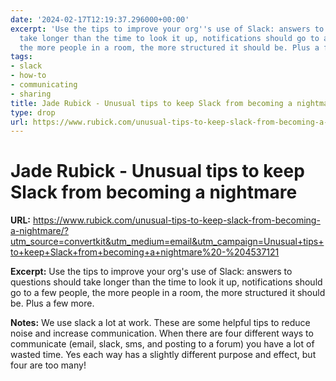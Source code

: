 ```yaml
---
date: '2024-02-17T12:19:37.296000+00:00'
excerpt: 'Use the tips to improve your org''s use of Slack: answers to questions should
  take longer than the time to look it up, notifications should go to a few people,
  the more people in a room, the more structured it should be. Plus a few more.'
tags:
- slack
- how-to
- communicating
- sharing
title: Jade Rubick - Unusual tips to keep Slack from becoming a nightmare
type: drop
url: https://www.rubick.com/unusual-tips-to-keep-slack-from-becoming-a-nightmare/?utm_source=convertkit&utm_medium=email&utm_campaign=Unusual+tips+to+keep+Slack+from+becoming+a+nightmare%20-%204537121
---
```


# Jade Rubick - Unusual tips to keep Slack from becoming a nightmare

**URL:** https://www.rubick.com/unusual-tips-to-keep-slack-from-becoming-a-nightmare/?utm_source=convertkit&utm_medium=email&utm_campaign=Unusual+tips+to+keep+Slack+from+becoming+a+nightmare%20-%204537121

**Excerpt:** Use the tips to improve your org's use of Slack: answers to questions should take longer than the time to look it up, notifications should go to a few people, the more people in a room, the more structured it should be. Plus a few more.

**Notes:**
We use slack a lot at work. These are some helpful tips to reduce noise and increase communication. When there are four different ways to communicate (email, slack, sms, and posting to a forum) you have a lot of wasted time. Yes each way has a slightly different purpose and effect, but four are too many!
